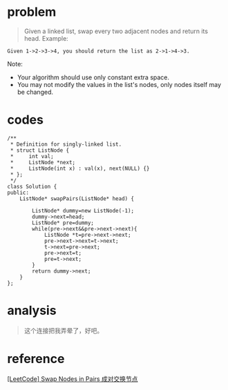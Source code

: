 # problem
>Given a linked list, swap every two adjacent nodes and return its head.
Example:
```
Given 1->2->3->4, you should return the list as 2->1->4->3.
```
Note:

- Your algorithm should use only constant extra space.
- You may not modify the values in the list's nodes, only nodes itself may be changed.

# codes
```
/**
 * Definition for singly-linked list.
 * struct ListNode {
 *     int val;
 *     ListNode *next;
 *     ListNode(int x) : val(x), next(NULL) {}
 * };
 */
class Solution {
public:
    ListNode* swapPairs(ListNode* head) {

        ListNode* dummy=new ListNode(-1);
        dummy->next=head;
        ListNode* pre=dummy;
        while(pre->next&&pre->next->next){
            ListNode *t=pre->next->next;
            pre->next->next=t->next;
            t->next=pre->next;
            pre->next=t;
            pre=t->next;
        }
        return dummy->next;
    }
};
```

# analysis
>这个连接把我弄晕了，好吧。

# reference
[[LeetCode] Swap Nodes in Pairs 成对交换节点][1]

[1]: http://www.cnblogs.com/grandyang/p/4441680.html